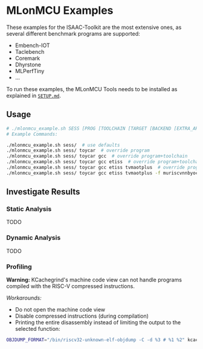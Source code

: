 # MLonMCU Examples

These examples for the ISAAC-Toolkit are the most extensive ones, as several different benchmark programs are supported:

- Embench-IOT
- Taclebench
- Coremark
- Dhyrstone
- MLPerfTiny
- ...

To run these examples, the MLonMCU Tools needs to be installed as explained in [`SETUP.md`](Setup.md).

## Usage

```sh
# ./mlonmcu_example.sh SESS [PROG [TOOLCHAIN [TARGET [BACKEND [EXTRA_ARGS ...]]]]]
# Example Commands:

./mlonmcu_example.sh sess/  # use defaults
./mlonmcu_example.sh sess/ toycar  # override program
./mlonmcu_example.sh sess/ toycar gcc  # override program+toolchain
./mlonmcu_example.sh sess/ toycar gcc etiss  # override program+toolchain+target
./mlonmcu_example.sh sess/ toycar gcc etiss tvmaotplus  # override program+toolchain+target+backend
./mlonmcu_example.sh sess/ toycar gcc etiss tvmaotplus -f muriscvnnbyoc  # override program+toolchain+target+backend+extra_args
```

## Investigate Results

### Static Analysis

TODO

### Dynamic Analysis

TODO

### Profiling

**Warning:** KCachegrind's machine code view can not handle programs compiled with the RISC-V compressed instructions.

*Workarounds:*
- Do not open the machine code view
- Disable compressed instructions (during compilation)
- Printing the entire disassembly instead of limiting the output to the selected function:

```sh
OBJDUMP_FORMAT="/bin/riscv32-unknown-elf-objdump -C -d %3 # %1 %2" kcachegrind callgrind_pc.out
```
